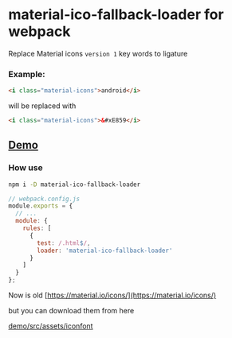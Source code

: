# material-ico-fallback-loader for webpack

Replace Material icons `version 1` key words to ligature

### Example:

```html
<i class="material-icons">android</i>
```
will be replaced with
```html
<i class="material-icons">&#xE859</i>
```

## [Demo](https://avil13.github.io/material-ico-fallback-loader/)


### How use

```bash
npm i -D material-ico-fallback-loader
```

```js
// webpack.config.js
module.exports = {
  // ...
  module: {
    rules: [
      {
        test: /.html$/,
        loader: 'material-ico-fallback-loader'
      }
    ]
  }
};

```



Now is old
[https://material.io/icons/](https://material.io/icons/)

but you can download them from here

[demo/src/assets/iconfont](demo/src/assets/iconfont)

